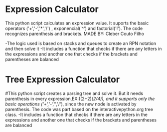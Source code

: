 # Expression Calculator
 This python script calculates an expression value. It suports the basic operators ('+','-','*','/') , exponencial('^') and factorial('!'). The code recognizes parenthesis and brackets.
MADE BY: Cleber Couto Filho

-The logic used is based on stacks and queues to create an RPN notation and then solve it
-It includes a function that checks if there are any letters in the expressions and another one that checks if the brackets and parentheses are balanced

# Tree Expression Calculator
#This python script creates a parsing tree and solve it. But it needs parenthesis in every expression,EX:((2+2)*(2/4)), and it supports only the basic operations ('+','-','*','/'), since the new node is activated by parenthesis. The code was part based on the interactivepython.org tree class.
-It includes a function that checks if there are any letters in the expressions and another one that checks if the brackets and parentheses are balanced
